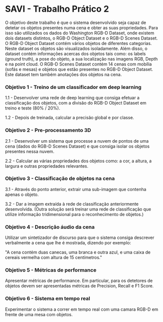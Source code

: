 # SAVI - Trabalho Prático 2

O objetivo deste trabalho é que o sistema desenvolvido seja capaz de detetar os objetos presentes numa cena e obter as suas propriedades. 
Para isso são utilizados os dados do Washington RGB-D Dataset, onde existem dois datasets distintos, o RGB-D Object Dataset e o RGB-D Scenes Dataset. 
O RGB-D Object Dataset contém vários objetos de diferentes categorias. Neste dataset os objetos são visualizados isoladamente. 
Além disso, o dataset contém informações acercas dos objetos tais como: os labels (ground truth), a pose do objeto, a sua localização nas imagens RGB, Depth e na point cloud. O RGB-D Scenes Dataset contém 14 cenas com mobília (sofás e mesas) e objetos que estão presentes no RGB-D Object Dataset. 
Este dataset tem também anotações dos objetos na cena.

### Objetivo 1 - Treino de um classificador em deep learning
1.1 - Desenvolver uma rede de deep learning que consiga efetuar a classificação dos objetos, com a divisão do RGB-D Object Dataset em treino e teste (80% / 20%). 

1.2 - Depois de treinada, calcular a precisão global e por classe.

### Objetivo 2 - Pre-processamento 3D
2.1 - Desenvolver um sistema que processe a nuvem de pontos de uma cena (dados do RGB-D Scenes Dataset) e que consiga isolar os objetos presentes nessa nuvem. 

2.2 - Calcular as várias propriedades dos objetos como: a cor, a altura, a largura e outras propriedades relevantes.

### Objetivo 3 - Classificação de objetos na cena
3.1 - Através do ponto anterior, extrair uma sub-imagem que contenha apenas o objeto.

3.2 - Dar a imagem extraída à rede de classificação anteriormente desenvolvida. (Outra solução será treinar uma rede de classificação que utilize informação tridimensional para o reconhecimento de objetos.)

### Objetivo 4 - Descrição áudio da cena
Utilizar um sintetizador de discurso para que o sistema consiga descrever verbalmente a cena que lhe é mostrada, dizendo por exemplo: 

"A cena contém duas canecas, uma branca e outra azul, e uma caixa de cereais vermelha com altura de 15 centímetros."

### Objetivo 5 - Métricas de performance
Apresentar métricas de performance. Em particular, para os detetores de objetos devem ser apresentadas métricas de Precision, Recall e F1 Score. 

### Objetivo 6 - Sistema em tempo real
Experimentar o sistema a correr em tempo real com uma camara RGB-D em frente de uma mesa com objetos.
